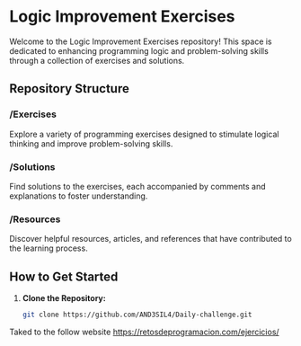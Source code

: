 # Logic Improvement Exercises

Welcome to the Logic Improvement Exercises repository! This space is dedicated to enhancing programming logic and problem-solving skills through a collection of exercises and solutions.

## Repository Structure

### /Exercises

Explore a variety of programming exercises designed to stimulate logical thinking and improve problem-solving skills.

### /Solutions

Find solutions to the exercises, each accompanied by comments and explanations to foster understanding.

### /Resources

Discover helpful resources, articles, and references that have contributed to the learning process.

## How to Get Started

1. **Clone the Repository:**
   ```bash
   git clone https://github.com/AND3SIL4/Daily-challenge.git
   

Taked to the follow website https://retosdeprogramacion.com/ejercicios/

